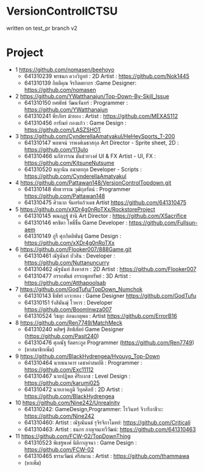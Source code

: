 # VersionControlICTSU

written on test_pr branch v2

Project
=====================================
- 1 https://github.com/nomasen/beehoyo
    - 641310239 พรชนก ดวงวิบูลย์ : 2D Artist : https://github.com/Nok1445
    - 641310139 กิตติคุณ จิรกิตตยากร :Game Designer: https://github.com/nomasen
- 2 https://github.com/YWatthanajun/Top-Down-By-Skill_Issue
    - 641310150 ยศพัทธ์ วัฒนจันทร์ : Programmer : https://github.com/YWatthanajun
    - 641310241 พีรภัทร ม้าทอง : Artist : https://github.com/MEXAS112
    - 641310456 การัณย์ กองแก้ว : Game Design : https://github.com/LASZSHOT
- 3 https://github.com/CynderellaAmatyakul/HeHeySports_T-200
    - 641310147 พลพจน์ วรพงศ์เมธาสกุล Art Director - Sprite sheet, 2D : https://github.com/113ulo
    - 641310466 นภัสวรรณ มั่นช่วยวงศ์ UI & FX Artist - UI, FX : https://github.com/KitsuneNutsume
    - 641310520 ชญานิน อมาตยกุล Developer - Scripts : https://github.com/CynderellaAmatyakul
- 4 https://github.com/Pattawan148/VersionControlTopdown.git
    - 641310148 พัทธวรรณ วุฒิกุลรัตน์ : Programmer https://github.com/Pattawan148
    - 641310475 ศิวนาถ จันทร์แก้วเดช Artist https://github.com/641310475
- 5 https://github.com/xXDr4g0nRoTXx/RockstoreProject
    - 641310145 พณฤฏฐ์ ชำนิ Art Director : https://github.com/XSacrifice
    - 641310146 พรชิตา โพธิ์ชื่น Game Developer : https://github.com/Fullsun-aem
    - 641310149 ภูรี ศุภกิตติพันธุ์ Game Design : https://github.com/xXDr4g0nRoTXx
- 6 https://github.com/Flooker007/888Game.git
    - 641310461 ณัฐนันท์ บัวสิน : Developer : https://github.com/Nuttanuncurry
    - 641310462 ณัฐนันท์ สิงหาสาร : 2D Artist : https://github.com/Flooker007
    - 641310477 อรรถพันธ์ อรรถพูลทรัพย์ : 3D Artist : https://github.com/Atthapoolsab
- 7 https://github.com/GodTufu/TopDown_Numchok
    - 641310143 ธีพัชร์ เกาะทอง : Game Designer https://github.com/GodTufu
    - 641310151 รังสิมันฌุ์ โวหาร : Developer https://github.com/Boomlnwza007
    - 641310524 วิชญะ อ่อนเกตุพล : Artist https://github.com/ErrorB16
- 8 https://github.com/Ren7749/MatchMeck
    - 641310240 พสิษฐ์ สิทธิสัตย์ Game Designer (https://github.com/Pasit240)
    - 641310476 ศุภณัฐ รัตตระกูล Programmer (https://github.com/Ren7749)
    - (หาสมาชิกเพิ่ม)
- 9 https://github.com/BlackHydrengea/Hyouyo_Top-Down
    - 641310464 นายธนาคาร เดชาคำสมบัติ : Programmer : https://github.com/Exc11112
    - 641310467 นายปฏิพล ศิริบงกช : Level Design : https://github.com/karumi025
    - 641310472 นายภาคภูมิ วิบุลศิลป์ : 2D Artist : https://github.com/BlackHydrengea
- 10 https://github.com/Nine242/Unrealnity
    - 641310242: GameDesign,Programmer: ไรวินทร์ จิวารีอาชีวะ: https://github.com/Nine242
    - 641310460: Artist : ณัฐณันนธ์ รุจิรจิกาโมทย์: https://github.com/Criticali
    - 641310463: Artist : ธนกร กาญจนเทวีวัฒน์: https://github.com/641310463
- 11 https://github.com/FCW-02/TopDownThing
    - 641310523 พิเชฐพงศ์ นิติกาญจนา : Game Design : https://github.com/FCW-02 
    - 641310465 ธรรมวัฒน์ ศรีสมาน : Artist : https://github.com/thammawa 
    - (หาเพิ่ม)
